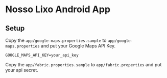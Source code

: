 # Nosso Lixo Android App

## Setup

Copy the `app/google-maps.properties.sample` to `app/google-maps.properties` and put your Google Maps API Key.

    GOOGLE_MAPS_API_KEY=your_api_key

Copy the `app/fabric.properties.sample` to `app/fabric.properties` and put your api secret.

